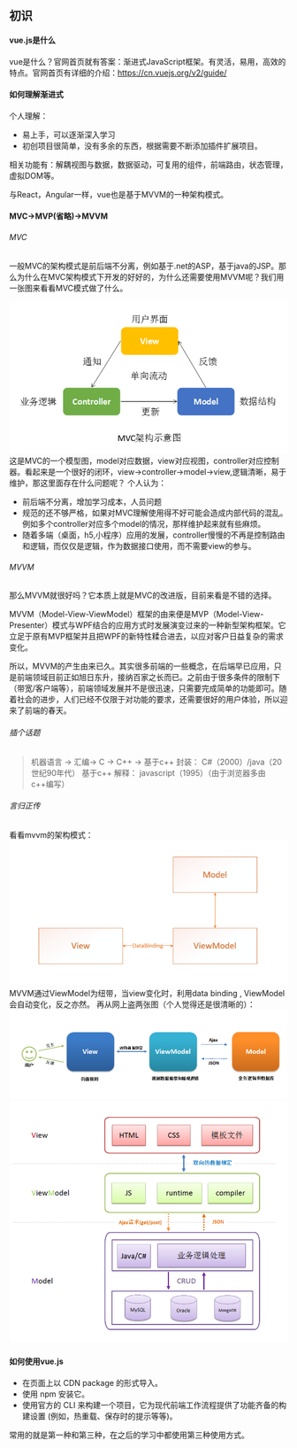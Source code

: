 ## 初识
#### vue.js是什么
vue是什么？官网首页就有答案：渐进式JavaScript框架。有灵活，易用，高效的特点。官网首页有详细的介绍：https://cn.vuejs.org/v2/guide/

#### 如何理解渐进式
个人理解：
* 易上手，可以逐渐深入学习
* 初创项目很简单，没有多余的东西，根据需要不断添加插件扩展项目。

相关功能有：解耦视图与数据，数据驱动，可复用的组件，前端路由，状态管理，虚拟DOM等。

与React，Angular一样，vue也是基于MVVM的一种架构模式。
#### MVC->MVP(省略)->MVVM
###### MVC
一般MVC的架构模式是前后端不分离，例如基于.net的ASP，基于java的JSP。那么为什么在MVC架构模式下开发的好好的，为什么还需要使用MVVM呢？我们用一张图来看看MVC模式做了什么。

![](./vue初识/mvc.png)
这是MVC的一个模型图，model对应数据，view对应视图，controller对应控制器。看起来是一个很好的闭环，view->controller->model->view,逻辑清晰，易于维护，那这里面存在什么问题呢？
个人认为：
* 前后端不分离，增加学习成本，人员问题
* 规范的还不够严格，如果对MVC理解使用得不好可能会造成内部代码的混乱。例如多个controller对应多个model的情况，那样维护起来就有些麻烦。
* 随着多端（桌面，h5,小程序）应用的发展，controller慢慢的不再是控制路由和逻辑，而仅仅是逻辑，作为数据接口使用，而不需要view的参与。

###### MVVM
那么MVVM就很好吗？它本质上就是MVC的改进版，目前来看是不错的选择。

MVVM（Model-View-ViewModel）框架的由来便是MVP（Model-View-Presenter）模式与WPF结合的应用方式时发展演变过来的一种新型架构框架。它立足于原有MVP框架并且把WPF的新特性糅合进去，以应对客户日益复杂的需求变化。

所以，MVVM的产生由来已久。其实很多前端的一些概念，在后端早已应用，只是前端领域目前正如旭日东升，接纳百家之长而已。之前由于很多条件的限制下（带宽/客户端等），前端领域发展并不是很迅速，只需要完成简单的功能即可。随着社会的进步，人们已经不仅限于对功能的要求，还需要很好的用户体验，所以迎来了前端的春天。
###### 插个话题
>机器语言 -> 汇编-> C -> C++ -> 
基于c++ 封装： C#（2000）/java（20世纪90年代）
基于c++ 解释： javascript（1995）（由于浏览器多由c++编写）

###### 言归正传
看看mvvm的架构模式：
![](./vue初识/mvvm.jpg)
MVVM通过ViewModel为纽带，当view变化时，利用data binding , ViewModel会自动变化，反之亦然。
再从网上盗两张图（个人觉得还是很清晰的）：
![](./vue初识/mvvm1.png)
![](./vue初识/mvvm2.png)

#### 如何使用vue.js
* 在页面上以 CDN package 的形式导入。
* 使用 npm 安装它。
* 使用官方的 CLI 来构建一个项目，它为现代前端工作流程提供了功能齐备的构建设置 (例如，热重载、保存时的提示等等)。

常用的就是第一种和第三种，在之后的学习中都使用第三种使用方式。